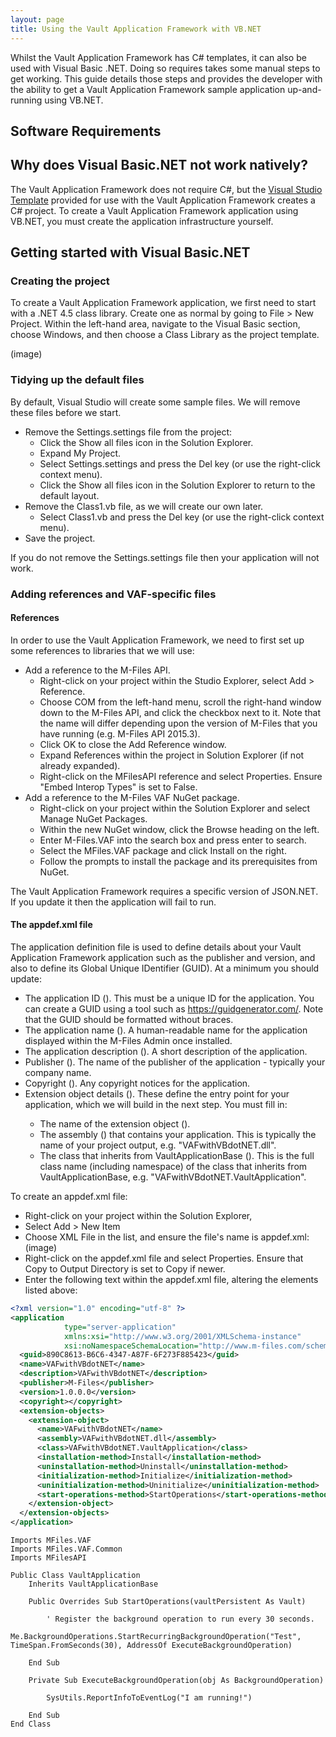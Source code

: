 ```yaml
---
layout: page
title: Using the Vault Application Framework with VB.NET
---
```


Whilst the Vault Application Framework has C# templates, it can also be used with Visual Basic .NET.  Doing so requires takes some manual steps to get working.  This guide details those steps and provides the developer with the ability to get a Vault Application Framework sample application up-and-running using VB.NET.

## Software Requirements

## Why does Visual Basic.NET not work natively?
The Vault Application Framework does not require C#, but the [Visual Studio Template](m-files://show/CE7643CB-C9BB-4536-8187-707DB78EAF2A/0-1262/3005?object=EA9E06AA-2F7C-4D23-919A-9C93FD5145F6&file=5425A00C-BE53-4F48-A9E6-675C9242AABC) provided for use with the Vault Application Framework creates a C# project.  To create a Vault Application Framework application using VB.NET, you must create the application infrastructure yourself.</p>

## Getting started with Visual Basic.NET

### Creating the project
To create a Vault Application Framework application, we first need to start with a .NET 4.5 class library.  Create one as normal by going to File > New Project.  Within the left-hand area, navigate to the Visual Basic section, choose Windows, and then choose a Class Library as the project template.

(image)

### Tidying up the default files
By default, Visual Studio will create some sample files.  We will remove these files before we start.
* Remove the Settings.settings file from the project:
  * Click the Show all files icon in the Solution Explorer.
  * Expand My Project.
  * Select Settings.settings and press the Del key (or use the right-click context menu).
  * Click the Show all files icon in the Solution Explorer to return to the default layout.
* Remove the Class1.vb file, as we will create our own later.
  * Select Class1.vb and press the Del key (or use the right-click context menu).
* Save the project.

<p class="note">If you do not remove the Settings.settings file then your application will not work.</p>

### Adding references and VAF-specific files
#### References
In order to use the Vault Application Framework, we need to first set up some references to libraries that we will use:
* Add a reference to the M-Files API.
  * Right-click on your project within the Studio Explorer, select Add > Reference.
  * Choose COM from the left-hand menu, scroll the right-hand window down to the M-Files API, and click the checkbox next to it.  Note that the name will differ depending upon the version of M-Files that you have running (e.g. M-Files API 2015.3).
  * Click OK to close the Add Reference window.
  * Expand References within the project in Solution Explorer (if not already expanded).
  * Right-click on the MFilesAPI reference and select Properties.  Ensure "Embed Interop Types" is set to False.
* Add a reference to the M-Files VAF NuGet package.
  * Right-click on your project within the Solution Explorer and select Manage NuGet Packages.
  * Within the new NuGet window, click the Browse heading on the left.
  * Enter M-Files.VAF into the search box and press enter to search.
  * Select the MFiles.VAF package and click Install on the right.
  * Follow the prompts to install the package and its prerequisites from NuGet.
<p class="note">The Vault Application Framework requires a specific version of JSON.NET.  If you update it then the application will fail to run.</p>

#### The appdef.xml file
The application definition file is used to define details about your Vault Application Framework application such as the publisher and version, and also to define its Global Unique IDentifier (GUID).  At a minimum you should update:
* The application ID (<guid>). This must be a unique ID for the application.  You can create a GUID using a tool such as https://guidgenerator.com/.  Note that the GUID should be formatted without braces.
* The application name (<name>). A human-readable name for the application displayed within the M-Files Admin once installed.
* The application description (<description>). A short description of the application.
* Publisher (<publisher>). The name of the publisher of the application - typically your company name.
* Copyright (<copyright>). Any copyright notices for the application.
* Extension object details (<extension-object>). These define the entry point for your application, which we will build in the next step.  You must fill in:
  * The name of the extension object (<name>).
  * The assembly (<assembly>) that contains your application. This is typically the name of your project output, e.g. "VAFwithVBdotNET.dll".
  * The class that inherits from VaultApplicationBase (<class>). This is the full class name (including namespace) of the class that inherits from VaultApplicationBase, e.g. "VAFwithVBdotNET.VaultApplication".

To create an appdef.xml file:
* Right-click on your project within the Solution Explorer,
* Select Add > New Item
* Choose XML File in the list, and ensure the file's name is appdef.xml: (image)
* Right-click on the appdef.xml file and select Properties.  Ensure that Copy to Output Directory is set to Copy if newer.
* Enter the following text within the appdef.xml file, altering the elements listed above:

```xml
<?xml version="1.0" encoding="utf-8" ?>
<application
			type="server-application"
			xmlns:xsi="http://www.w3.org/2001/XMLSchema-instance"
			xsi:noNamespaceSchemaLocation="http://www.m-files.com/schemas/appdef-server-v1.xsd">
  <guid>890C8613-B6C6-4347-A87F-6F273F885423</guid>
  <name>VAFwithVBdotNET</name>
  <description>VAFwithVBdotNET</description>
  <publisher>M-Files</publisher>
  <version>1.0.0.0</version>
  <copyright></copyright>
  <extension-objects>
    <extension-object>
      <name>VAFwithVBdotNET</name>
      <assembly>VAFwithVBdotNET.dll</assembly>
      <class>VAFwithVBdotNET.VaultApplication</class>
      <installation-method>Install</installation-method>
      <uninstallation-method>Uninstall</uninstallation-method>
      <initialization-method>Initialize</initialization-method>
      <uninitialization-method>Uninitialize</uninitialization-method>
      <start-operations-method>StartOperations</start-operations-method>
    </extension-object>
  </extension-objects>
</application>
```


```vbnet
Imports MFiles.VAF
Imports MFiles.VAF.Common
Imports MFilesAPI

Public Class VaultApplication
    Inherits VaultApplicationBase

    Public Overrides Sub StartOperations(vaultPersistent As Vault)

        ' Register the background operation to run every 30 seconds.
        Me.BackgroundOperations.StartRecurringBackgroundOperation("Test", TimeSpan.FromSeconds(30), AddressOf ExecuteBackgroundOperation)

    End Sub

    Private Sub ExecuteBackgroundOperation(obj As BackgroundOperation)
        
        SysUtils.ReportInfoToEventLog("I am running!")

    End Sub
End Class

```